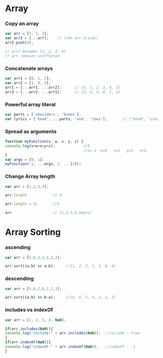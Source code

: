 # Array

### Copy an array

```javascript
var arr = [1, 2, 3];
var arr2 = [...arr];    // like arr.slice()
arr2.push(4); 

// arr2 becomes [1, 2, 3, 4]
// arr remains unaffected
```

### Concatenate arrays
```javascript
var arr1 = [0, 1, 2];
var arr2 = [3, 4, 5];
arr1 = [...arr1, ...arr2];      // [0, 1, 2, 3, 4, 5]
arr3 = [...arr2, ...arr1];      // [3, 4, 5, 0, 1, 2]
```

### Powerful array literal
```javascript
var parts = ['shoulders', 'knees']; 
var lyrics = ['head', ...parts, 'and', 'toes'];       // ["head", "shoulders", "knees", "and", "toes"]
```

### Spread as arguments
```javascript
function myFunction(v, w, x, y, z) { 
console.log(v+w+x+y+z);             //5
                                    //v=-1  w=0   x=1   y=2   z=3
}
var args = [0, 1];
myFunction(-1, ...args, 2, ...[3]);
```
### Change Array length 

```javascript
var arr = [1,2,3,4];

arr.length            // 4

arr.length = 5;       //5

arr                   // [1,2,3,4,empty]
```

# Array Sorting 

### ascending
```javascript
var arr = [5,6,2,6,1,2,3];

arr.sort((a,b) => a-b);     //[1, 2, 2, 3, 5, 6, 6]
```

### descending
```javascript
var arr = [5,6,2,6,1,2,3];

arr.sort((a,b) => b-a);     //[6, 6, 5, 3, 2, 2, 1]
```

### includes vs indexOf
```javascript
var arr = [1, 2, 3, 4, NaN];

if(arr.includes(NaN)){
console.log("include:" + arr.includes(NaN));  //include : true
}
if(arr.indexOf(NaN)){
console.log("indexOf:" + arr.indexOf(NaN));   //indexOf : -1
}
```
